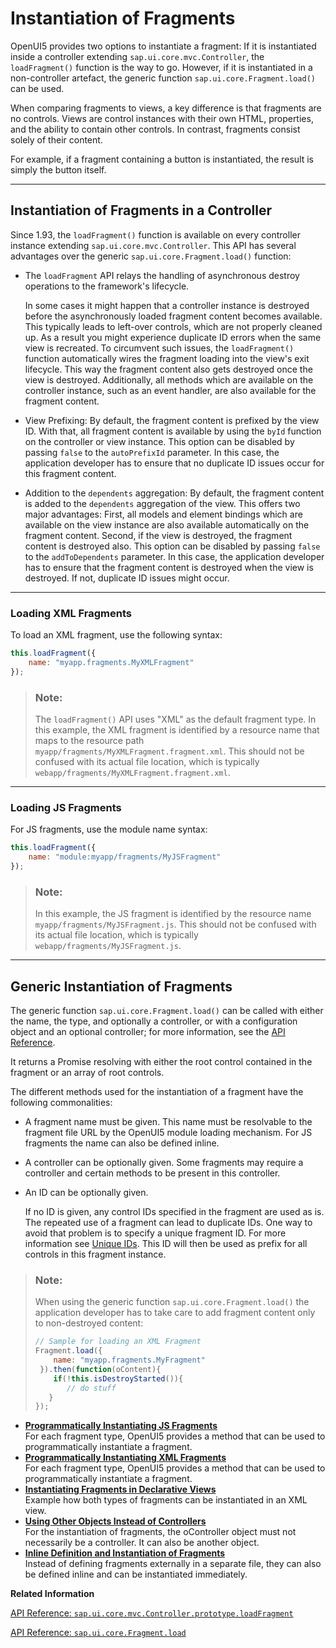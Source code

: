 <!-- loio04129b2798c447368f4c8922c3c33cd7 -->

# Instantiation of Fragments

OpenUI5 provides two options to instantiate a fragment: If it is instantiated inside a controller extending `sap.ui.core.mvc.Controller`, the `loadFragment()` function is the way to go. However, if it is instantiated in a non-controller artefact, the generic function `sap.ui.core.Fragment.load()` can be used.

When comparing fragments to views, a key difference is that fragments are no controls. Views are control instances with their own HTML, properties, and the ability to contain other controls. In contrast, fragments consist solely of their content.

For example, if a fragment containing a button is instantiated, the result is simply the button itself.

***

<a name="loio04129b2798c447368f4c8922c3c33cd7__section_lby_wsx_lqb"/>

## Instantiation of Fragments in a Controller

Since 1.93, the `loadFragment()` function is available on every controller instance extending `sap.ui.core.mvc.Controller`. This API has several advantages over the generic `sap.ui.core.Fragment.load()` function:

-   The `loadFragment` API relays the handling of asynchronous destroy operations to the framework's lifecycle.

    In some cases it might happen that a controller instance is destroyed before the asynchronously loaded fragment content becomes available. This typically leads to left-over controls, which are not properly cleaned up. As a result you might experience duplicate ID errors when the same view is recreated. To circumvent such issues, the `loadFragment()` function automatically wires the fragment loading into the view's exit lifecycle. This way the fragment content also gets destroyed once the view is destroyed. Additionally, all methods which are available on the controller instance, such as an event handler, are also available for the fragment content.

-   View Prefixing: By default, the fragment content is prefixed by the view ID. With that, all fragment content is available by using the `byId` function on the controller or view instance. This option can be disabled by passing `false` to the `autoPrefixId` parameter. In this case, the application developer has to ensure that no duplicate ID issues occur for this fragment content.

-   Addition to the `dependents` aggregation: By default, the fragment content is added to the `dependents` aggregation of the view. This offers two major advantages: First, all models and element bindings which are available on the view instance are also available automatically on the fragment content. Second, if the view is destroyed, the fragment content is destroyed also. This option can be disabled by passing `false` to the `addToDependents` parameter. In this case, the application developer has to ensure that the fragment content is destroyed when the view is destroyed. If not, duplicate ID issues might occur.


***

### Loading XML Fragments

To load an XML fragment, use the following syntax:

```js
this.loadFragment({
    name: "myapp.fragments.MyXMLFragment"
});
```

> ### Note:  
> The `loadFragment()` API uses "XML" as the default fragment type. In this example, the XML fragment is identified by a resource name that maps to the resource path `myapp/fragments/MyXMLFragment.fragment.xml`. This should not be confused with its actual file location, which is typically `webapp/fragments/MyXMLFragment.fragment.xml`.

***

### Loading JS Fragments

For JS fragments, use the module name syntax:

```js
this.loadFragment({
    name: "module:myapp/fragments/MyJSFragment"
});
```

> ### Note:  
> In this example, the JS fragment is identified by the resource name `myapp/fragments/MyJSFragment.js`. This should not be confused with its actual file location, which is typically `webapp/fragments/MyJSFragment.js`.

***

<a name="loio04129b2798c447368f4c8922c3c33cd7__section_wcr_5sx_lqb"/>

## Generic Instantiation of Fragments

The generic function `sap.ui.core.Fragment.load()` can be called with either the name, the type, and optionally a controller, or with a configuration object and an optional controller; for more information, see the [API Reference](https://ui5.sap.com/#/api/sap.ui.core.Fragment/methods/sap.ui.core.Fragment.load). 

It returns a Promise resolving with either the root control contained in the fragment or an array of root controls.

The different methods used for the instantiation of a fragment have the following commonalities:

-   A fragment name must be given. This name must be resolvable to the fragment file URL by the OpenUI5 module loading mechanism. For JS fragments the name can also be defined inline.
-   A controller can be optionally given. Some fragments may require a controller and certain methods to be present in this controller.
-   An ID can be optionally given.

    If no ID is given, any control IDs specified in the fragment are used as is. The repeated use of a fragment can lead to duplicate IDs. One way to avoid that problem is to specify a unique fragment ID. For more information see [Unique IDs](unique-ids-5da591c.md). This ID will then be used as prefix for all controls in this fragment instance.


> ### Note:  
> When using the generic function `sap.ui.core.Fragment.load()` the application developer has to take care to add fragment content only to non-destroyed content:
> 
> ```js
> // Sample for loading an XML Fragment
> Fragment.load({
>     name: "myapp.fragments.MyFragment"
>  }).then(function(oContent){
>     if(!this.isDestroyStarted()){
>        // do stuff
>    }
> });
> ```

-   **[Programmatically Instantiating JS Fragments](programmatically-instantiating-js-fragments-3cff5d0.md "For each fragment type, OpenUI5 provides a method that
		can be used to programmatically instantiate a fragment.")**  
For each fragment type, OpenUI5 provides a method that can be used to programmatically instantiate a fragment.
-   **[Programmatically Instantiating XML Fragments](programmatically-instantiating-xml-fragments-d6af195.md "For each fragment type, OpenUI5 provides a method that can be used to programmatically
		instantiate a fragment.")**  
For each fragment type, OpenUI5 provides a method that can be used to programmatically instantiate a fragment.
-   **[Instantiating Fragments in Declarative Views](instantiating-fragments-in-declarative-views-234320f.md "Example how both types of fragments can be instantiated in an XML view.")**  
Example how both types of fragments can be instantiated in an XML view.
-   **[Using Other Objects Instead of Controllers](using-other-objects-instead-of-controllers-c24ea6d.md "For the instantiation of fragments, the oController object must not necessarily be a
		controller. It can also be another object.")**  
For the instantiation of fragments, the oController object must not necessarily be a controller. It can also be another object.
-   **[Inline Definition and Instantiation of Fragments](inline-definition-and-instantiation-of-fragments-b807931.md "Instead of defining fragments externally in a separate file, they can also be defined
		inline and can be instantiated immediately.")**  
Instead of defining fragments externally in a separate file, they can also be defined inline and can be instantiated immediately.

**Related Information**  


[API Reference: `sap.ui.core.mvc.Controller.prototype.loadFragment`](https://ui5.sap.com/#/api/sap.ui.core.mvc.Controller/methods/loadFragment)

[API Reference: `sap.ui.core.Fragment.load`](https://ui5.sap.com/#/api/sap.ui.core.Fragment/methods/sap.ui.core.Fragment.load)

